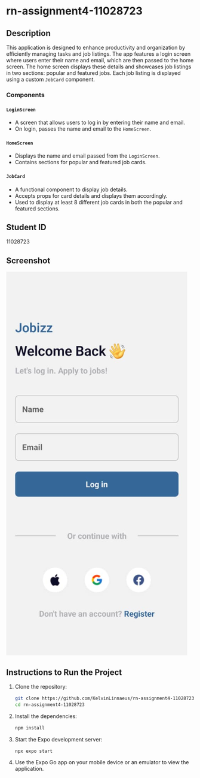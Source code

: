 # rn-assignment4-11028723

## Description

This application is designed to enhance productivity and organization by efficiently managing tasks and job listings. The app features a login screen where users enter their name and email, which are then passed to the home screen. The home screen displays these details and showcases job listings in two sections: popular and featured jobs. Each job listing is displayed using a custom `JobCard` component.
### Components

#### `LoginScreen`
- A screen that allows users to log in by entering their name and email.
- On login, passes the name and email to the `HomeScreen`.

#### `HomeScreen`
- Displays the name and email passed from the `LoginScreen`.
- Contains sections for popular and featured job cards.

#### `JobCard`
- A functional component to display job details.
- Accepts props for card details and displays them accordingly.
- Used to display at least 8 different job cards in both the popular and featured sections.

## Student ID

11028723

## Screenshot

![Screenshot of the application](./screenshoot/Screenshot1.jpg)

## Instructions to Run the Project

1. Clone the repository:

   ```bash
   git clone https://github.com/KelvinLinnaeus/rn-assignment4-11028723.git
   cd rn-assignment4-11028723
   ```

2. Install the dependencies:

   ```bash
   npm install
   ```

3. Start the Expo development server:

   ```bash
   npx expo start
   ```

4. Use the Expo Go app on your mobile device or an emulator to view the application.
